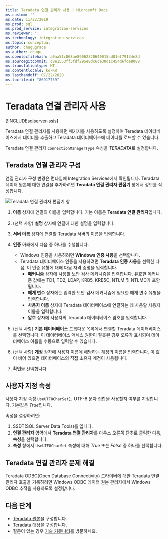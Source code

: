 ```yaml
---
title: Teradata 연결 관리자 사용 | Microsoft Docs
ms.custom: ''
ms.date: 11/22/2019
ms.prod: sql
ms.prod_service: integration-services
ms.reviewer: ''
ms.technology: integration-services
ms.topic: conceptual
author: chugugrace
ms.author: chugu
ms.openlocfilehash: a0aa51c868ae89062320640015ad01ef79134e8d
ms.sourcegitcommit: c8e1553ff3fdf295e8dc6ce30d1c454d6fde8088
ms.translationtype: HT
ms.contentlocale: ko-KR
ms.lasthandoff: 07/22/2020
ms.locfileid: "86917759"
---
```

# <a name="use-the-teradata-connection-manager"></a>Teradata 연결 관리자 사용

[!INCLUDE[sqlserver-ssis](../../includes/applies-to-version/sqlserver-ssis.md)]

Teradata 연결 관리자를 사용하면 패키지를 사용하도록 설정하여 Teradata 데이터베이스에서 데이터를 추출하고 Teradata 데이터베이스에 데이터를 로드할 수 있습니다.

Teradata 연결 관리자 `ConnectionManagerType` 속성을 *TERADATA*로 설정합니다.

## <a name="configure-the-teradata-connection-manager"></a>Teradata 연결 관리자 구성

연결 관리자 구성 변경은 런타임에 Integration Services에서 확인됩니다. Teradata 데이터 원본에 대한 연결을 추가하려면 **Teradata 연결 관리자 편집기** 창에서 정보를 작성합니다.

![Teradata 연결 관리자 편집기 창](media/teradata-connection-manager.png)

1. **이름** 상자에 연결의 이름을 입력합니다. 기본 이름은 **Teradata 연결 관리자**입니다.

1. (선택 사항) **설명** 상자에 연결에 대한 설명을 입력합니다.

1. **서버 이름** 상자에 연결할 Teradata 서버의 이름을 입력합니다.

1. **인증** 아래에서 다음 중 하나를 수행합니다.

   - Windows 인증을 사용하려면 **Windows 인증 사용**을 선택합니다.
   - Teradata 데이터베이스 인증을 사용하려면 **Teradata 인증 사용**을 선택한 다음, 이 인증 유형에 대해 다음 자격 증명을 입력합니다.
     - **메커니즘** 상자에 사용할 보안 검사 메커니즘을 입력합니다. 유효한 메커니즘 값에는 TD1, TD2, LDAP, KRB5, KRB5C, NTLM 및 NTLMC가 포함됩니다.
     - **매개 변수** 상자에는 입력한 보안 검사 메커니즘에 필요한 매개 변수 유형을 입력합니다.
     - **사용자 이름** 상자에 Teradata 데이터베이스에 연결하는 데 사용할 사용자 이름을 입력합니다.  
     - **암호** 상자에 사용자의 Teradata 데이터베이스 암호를 입력합니다.

1. (선택 사항) **기본 데이터베이스** 드롭다운 목록에서 연결할 Teradata 데이터베이스를 선택합니다. 이 데이터베이스 액세스 권한이 잘못된 경우 오류가 표시되며 데이터베이스 이름을 수동으로 입력할 수 있습니다.

1. (선택 사항) **계정** 상자에 사용자 이름에 해당하는 계정의 이름을 입력합니다. 이 값이 비어 있으면 데이터베이스의 직접 소유자 계정이 사용됩니다.
1. **확인**을 선택합니다.

## <a name="custom-property"></a>사용자 지정 속성

사용자 지정 속성 `UseUTF8CharSet`는 UTF-8 문자 집합을 사용할지 여부를 지정합니다. 기본값은 *True*입니다.

속성을 설정하려면:

1. SSDT(SQL Server Data Tools)를 엽니다.
1. **연결 관리자** 영역에서 **Teradata 연결 관리자**를 마우스 오른쪽 단추로 클릭한 다음, **속성**을 선택합니다.
1. **속성** 창에서 `UseUTF8CharSet` 속성에 대해 *True* 또는 *False* 중 하나를 선택합니다.

## <a name="troubleshoot-the-teradata-connection-manager"></a>Teradata 연결 관리자 문제 해결

Teradata ODBC(Open Database Connectivity) 드라이버에 대한 Teradata 연결 관리자 호출을 기록하려면 Windows ODBC 데이터 원본 관리자에서 Windows ODBC 추적을 사용하도록 설정합니다.

## <a name="next-steps"></a>다음 단계

- [Teradata 원본](teradata-source.md)을 구성합니다.
- [Teradata 대상](teradata-destination.md)을 구성합니다.
- 질문이 있는 경우 [기술 커뮤니티](https://aka.ms/AA5u35j)를 방문하세요.
